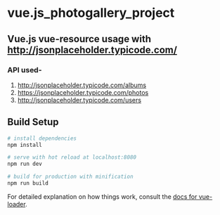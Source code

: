 # vue.js_photogallery_project

## Vue.js vue-resource usage with http://jsonplaceholder.typicode.com/

### API used-
1. http://jsonplaceholder.typicode.com/albums
2. https://jsonplaceholder.typicode.com/photos
3. http://jsonplaceholder.typicode.com/users


## Build Setup

``` bash
# install dependencies
npm install

# serve with hot reload at localhost:8080
npm run dev

# build for production with minification
npm run build
```

For detailed explanation on how things work, consult the [docs for vue-loader](http://vuejs.github.io/vue-loader).
